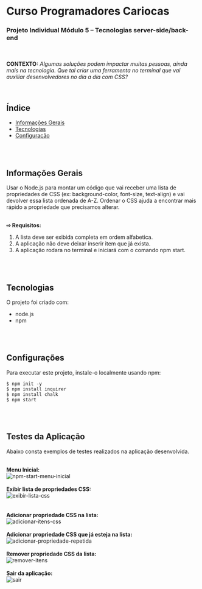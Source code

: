 <h1>Curso Programadores Cariocas</h1>

<h3>Projeto Individual Módulo 5 – Tecnologias server-side/back-end</h3>


<br><br>
<b>CONTEXTO:</b> <i>Algumas soluções podem impactar muitas pessoas, ainda mais na
tecnologia. Que tal criar uma ferramenta no terminal que vai auxiliar
desenvolvedores no dia a dia com CSS?</i><br>


<br>

## Índice
* [Informações Gerais](#informações-Gerais)
* [Tecnologias](#tecnologias)
* [Configuração](#configurações)

<br><br>


## Informações Gerais
Usar o Node.js para montar um código que vai receber uma lista de propriedades de CSS (ex: background-color, font-size, text-align) e vai devolver
essa lista ordenada de A-Z. Ordenar o CSS ajuda a encontrar mais rápido a propriedade que precisamos alterar.<br><br>

<b> ⇨ Requisitos:</b>
    <ol>
       <li>A lista deve ser exibida completa em ordem alfabetica.</li>
       <li>A aplicação não deve deixar inserir item que já exista.</li>
       <li>A aplicação rodara no terminal e iniciará com o comando npm start.</li>
    </ol>
<br><br>
	

## Tecnologias

O projeto foi criado com:

* node.js
* npm

<br><br>
	
## Configurações

Para executar este projeto, instale-o localmente usando npm:

```
$ npm init -y
$ npm install inquirer
$ npm install chalk
$ npm start
```

<br><br>


## Testes da Aplicação


Abaixo consta exemplos de testes realizados na aplicação desenvolvida.<br><br>

<b>Menu Inicial:</b><br>
![npm-start-menu-inicial](https://user-images.githubusercontent.com/113844035/215296776-1a3ad005-bd06-4f5a-98f9-1e849a8118fd.png)
<br><br>
<b>Exibir lista de propriedades CSS:</b><br>
![exibir-lista-css](https://user-images.githubusercontent.com/113844035/215296800-12707608-4002-4d2b-9569-b6da20217869.png)
<br><br>        
<b>Adicionar propriedade CSS na lista:</b><br>
![adicionar-itens-css](https://user-images.githubusercontent.com/113844035/215296819-c96d7a19-cf33-4487-842b-3e724d87ad52.png)
<br><br>
<b>Adicionar propriedade CSS que já esteja na lista:</b><br>
![adicionar-propriedade-repetida](https://user-images.githubusercontent.com/113844035/215296839-c4115af5-ee3e-4a49-8db8-7d4b28d6a6be.png)
<br><br>
<b>Remover propriedade CSS da lista:</b><br>
![remover-itens](https://user-images.githubusercontent.com/113844035/215296860-ccd7a94a-6348-4c01-91e3-cb0174f9e8ab.png)
<br><br>
<b>Sair da aplicação:</b><br>
![sair](https://user-images.githubusercontent.com/113844035/215296871-016fdd85-196d-44bd-a8ba-014ffc14a5a1.png)
<br><br>
